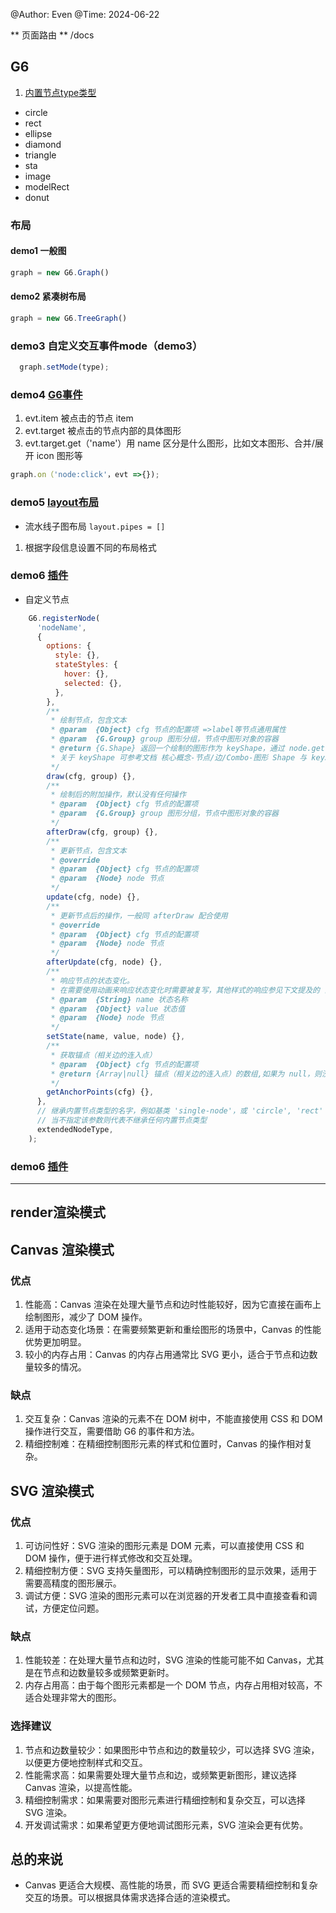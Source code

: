 @Author: Even
@Time: 2024-06-22


** 页面路由 **
/docs 



## G6

1. [内置节点type类型](https://g6.antv.antgroup.com/manual/middle/elements/nodes/default-node)
- circle
- rect 
- ellipse
- diamond
- triangle
- sta
- image
- modelRect
- donut



### 布局

#### demo1 一般图 
```js
graph = new G6.Graph()
```

#### demo2 紧凑树布局
```js
graph = new G6.TreeGraph()
```

### demo3 自定义交互事件mode（demo3）
```js
  graph.setMode(type);
```


### demo4 [G6事件](https://g6.antv.antgroup.com/manual/middle/states/bind-event) 
1. evt.item 被点击的节点 item
2. evt.target 被点击的节点内部的具体图形
3. evt.target.get（'name'）用 name 区分是什么图形，比如文本图形、合并/展开 icon 图形等
```js
graph.on（'node:click'，evt =>{});
```


### demo5 [layout布局](https://g6.antv.antgroup.com/manual/middle/layout/graph-layout)

- 流水线子图布局 `layout.pipes = []`
1. 根据字段信息设置不同的布局格式


### demo6 [插件](https://g6.antv.antgroup.com/api/plugins#edge-bundling) 

- 自定义节点

```js
    G6.registerNode(
      'nodeName',
      {
        options: {
          style: {},
          stateStyles: {
            hover: {},
            selected: {},
          },
        },
        /**
         * 绘制节点，包含文本
         * @param  {Object} cfg 节点的配置项 =>label等节点通用属性
         * @param  {G.Group} group 图形分组，节点中图形对象的容器
         * @return {G.Shape} 返回一个绘制的图形作为 keyShape，通过 node.get('keyShape') 可以获取。
         * 关于 keyShape 可参考文档 核心概念-节点/边/Combo-图形 Shape 与 keyShape
         */
        draw(cfg, group) {},
        /**
         * 绘制后的附加操作，默认没有任何操作
         * @param  {Object} cfg 节点的配置项
         * @param  {G.Group} group 图形分组，节点中图形对象的容器
         */
        afterDraw(cfg, group) {},
        /**
         * 更新节点，包含文本
         * @override
         * @param  {Object} cfg 节点的配置项
         * @param  {Node} node 节点
         */
        update(cfg, node) {},
        /**
         * 更新节点后的操作，一般同 afterDraw 配合使用
         * @override
         * @param  {Object} cfg 节点的配置项
         * @param  {Node} node 节点
         */
        afterUpdate(cfg, node) {},
        /**
         * 响应节点的状态变化。
         * 在需要使用动画来响应状态变化时需要被复写，其他样式的响应参见下文提及的 [配置状态样式] 文档
         * @param  {String} name 状态名称
         * @param  {Object} value 状态值
         * @param  {Node} node 节点
         */
        setState(name, value, node) {},
        /**
         * 获取锚点（相关边的连入点）
         * @param  {Object} cfg 节点的配置项
         * @return {Array|null} 锚点（相关边的连入点）的数组,如果为 null，则没有控制点
         */
        getAnchorPoints(cfg) {},
      },
      // 继承内置节点类型的名字，例如基类 'single-node'，或 'circle', 'rect' 等
      // 当不指定该参数则代表不继承任何内置节点类型
      extendedNodeType,
    );
```



### demo6 [插件](https://g6.antv.antgroup.com/api/plugins#edge-bundling) 


---

## render渲染模式

## Canvas 渲染模式
### 优点
1. 性能高：Canvas 渲染在处理大量节点和边时性能较好，因为它直接在画布上绘制图形，减少了 DOM 操作。
2. 适用于动态变化场景：在需要频繁更新和重绘图形的场景中，Canvas 的性能优势更加明显。
3. 较小的内存占用：Canvas 的内存占用通常比 SVG 更小，适合于节点和边数量较多的情况。
### 缺点
1. 交互复杂：Canvas 渲染的元素不在 DOM 树中，不能直接使用 CSS 和 DOM 操作进行交互，需要借助 G6 的事件和方法。
2. 精细控制难：在精细控制图形元素的样式和位置时，Canvas 的操作相对复杂。
## SVG 渲染模式
### 优点
1. 可访问性好：SVG 渲染的图形元素是 DOM 元素，可以直接使用 CSS 和 DOM 操作，便于进行样式修改和交互处理。
2. 精细控制方便：SVG 支持矢量图形，可以精确控制图形的显示效果，适用于需要高精度的图形展示。
3. 调试方便：SVG 渲染的图形元素可以在浏览器的开发者工具中直接查看和调试，方便定位问题。
### 缺点
1. 性能较差：在处理大量节点和边时，SVG 渲染的性能可能不如 Canvas，尤其是在节点和边数量较多或频繁更新时。
2. 内存占用高：由于每个图形元素都是一个 DOM 节点，内存占用相对较高，不适合处理非常大的图形。
### 选择建议
1. 节点和边数量较少：如果图形中节点和边的数量较少，可以选择 SVG 渲染，以便更方便地控制样式和交互。
2. 性能需求高：如果需要处理大量节点和边，或频繁更新图形，建议选择 Canvas 渲染，以提高性能。
3. 精细控制需求：如果需要对图形元素进行精细控制和复杂交互，可以选择 SVG 渲染。
4. 开发调试需求：如果希望更方便地调试图形元素，SVG 渲染会更有优势。
## 总的来说
 - Canvas 更适合大规模、高性能的场景，而 SVG 更适合需要精细控制和复杂交互的场景。可以根据具体需求选择合适的渲染模式。